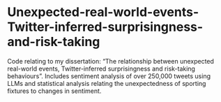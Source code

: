 # Unexpected-real-world-events-Twitter-inferred-surprisingness-and-risk-taking
Code relating to my dissertation: “The relationship between unexpected real-world events, Twitter-inferred surprisingness and risk-taking behaviours”. Includes sentiment analysis of over 250,000 tweets using LLMs and statistical analysis relating the unexpectedness of sporting fixtures to changes in sentiment.
